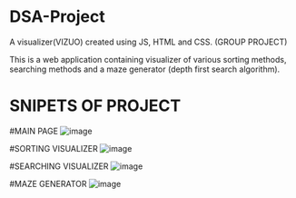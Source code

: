 # DSA-Project
A visualizer(VIZUO) created using JS, HTML and CSS. (GROUP PROJECT)

This is a web application containing visualizer of various sorting methods, searching methods and a maze generator (depth first search algorithm).

# SNIPETS OF PROJECT

#MAIN PAGE
![image](https://github.com/Krish0110/DSA-Project/assets/84063708/aadc0586-c9f2-4ace-a358-b6264dca035d)

#SORTING VISUALIZER
![image](https://github.com/Krish0110/DSA-Project/assets/84063708/c23b8be6-8fff-4774-81b1-16876333551f)

#SEARCHING VISUALIZER
![image](https://github.com/Krish0110/DSA-Project/assets/84063708/9659e61c-a8a8-41c8-b584-e34a8f07c4dc)


#MAZE GENERATOR
![image](https://github.com/Krish0110/DSA-Project/assets/84063708/48999ee8-04d6-4c4d-a71d-5003cfd24129)
